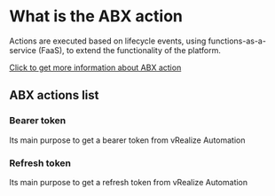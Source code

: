 # What is the ABX action

Actions are executed based on lifecycle events, using functions-as-a-service (FaaS), to extend the functionality of the platform.

[Click to get more information about ABX action](https://docs.vmware.com/en/vRealize-Automation/SaaS/Using-and-Managing-Cloud-Assembly/GUID-55847415-5920-47E7-86BD-20CD9EB6BA6B.html)

## ABX actions list

### Bearer token

Its main purpose to get a bearer token from vRealize Automation

### Refresh token

Its main purpose to get a refresh token from vRealize Automation
